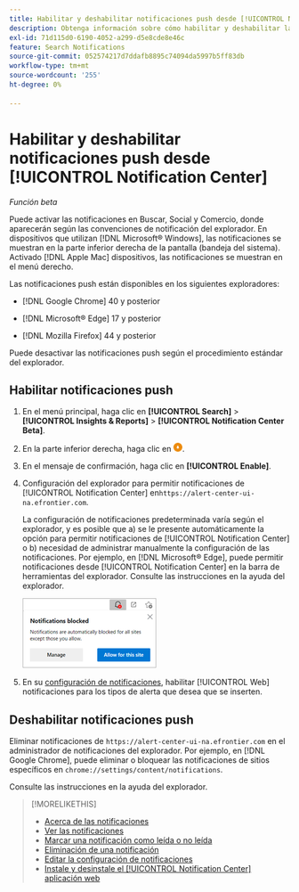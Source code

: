 ```yaml
---
title: Habilitar y deshabilitar notificaciones push desde [!UICONTROL Notification Center]
description: Obtenga información sobre cómo habilitar y deshabilitar las notificaciones push desde [!UICONTROL Notification Center].
exl-id: 71d115d0-6190-4052-a299-d5e8cde8e46c
feature: Search Notifications
source-git-commit: 052574217d7ddafb8895c74094da5997b5ff83db
workflow-type: tm+mt
source-wordcount: '255'
ht-degree: 0%

---
```


# Habilitar y deshabilitar notificaciones push desde [!UICONTROL Notification Center]

*Función beta*

Puede activar las notificaciones en Buscar, Social y Comercio, donde aparecerán según las convenciones de notificación del explorador. En dispositivos que utilizan [!DNL Microsoft® Windows], las notificaciones se muestran en la parte inferior derecha de la pantalla (bandeja del sistema). Activado [!DNL Apple Mac] dispositivos, las notificaciones se muestran en el menú derecho.

Las notificaciones push están disponibles en los siguientes exploradores:

* [!DNL Google Chrome] 40 y posterior

* [!DNL Microsoft® Edge] 17 y posterior

* [!DNL Mozilla Firefox] 44 y posterior

Puede desactivar las notificaciones push según el procedimiento estándar del explorador.

## Habilitar notificaciones push

1. En el menú principal, haga clic en **[!UICONTROL Search]** > **[!UICONTROL Insights & Reports]** > **[!UICONTROL Notification Center Beta]**.

2. En la parte inferior derecha, haga clic en ![Habilitar notificaciones push](/help/search-social-commerce/assets/notifications-push.png "Habilitar notificaciones push").

3. En el mensaje de confirmación, haga clic en **[!UICONTROL Enable]**.

4. Configuración del explorador para permitir notificaciones de [!UICONTROL Notification Center] en`https://alert-center-ui-na.efrontier.com`.

   La configuración de notificaciones predeterminada varía según el explorador, y es posible que a) se le presente automáticamente la opción para permitir notificaciones de [!UICONTROL Notification Center] o b) necesidad de administrar manualmente la configuración de las notificaciones. Por ejemplo, en [!DNL Microsoft® Edge], puede permitir notificaciones desde [!UICONTROL Notification Center] en la barra de herramientas del explorador. Consulte las instrucciones en la ayuda del explorador.

   ![Dónde administrar la configuración de notificaciones en Microsoft Edge](/help/search-social-commerce/assets/notifications-blocked-dialog.png "Dónde administrar la configuración de notificaciones en Microsoft® Edge")

5. En su [configuración de notificaciones](notification-edit.md), habilitar [!UICONTROL Web] notificaciones para los tipos de alerta que desea que se inserten.

## Deshabilitar notificaciones push

Eliminar notificaciones de `https://alert-center-ui-na.efrontier.com` en el administrador de notificaciones del explorador. Por ejemplo, en [!DNL Google Chrome], puede eliminar o bloquear las notificaciones de sitios específicos en `chrome://settings/content/notifications`.

Consulte las instrucciones en la ayuda del explorador.

>[!MORELIKETHIS]
>
>* [Acerca de las notificaciones](/help/search-social-commerce/notifications/notification-about.md)
>* [Ver las notificaciones](notification-view.md)
>* [Marcar una notificación como leída o no leída](notification-mark-read-unread.md)
>* [Eliminación de una notificación](notification-delete.md)
>* [Editar la configuración de notificaciones](notification-edit.md)
>* [Instale y desinstale el [!UICONTROL Notification Center] aplicación web](notification-app-install-uninstall.md)
